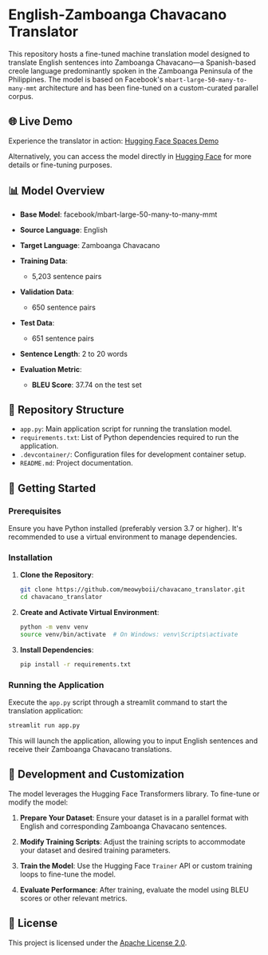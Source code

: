 # English-Zamboanga Chavacano Translator

This repository hosts a fine-tuned machine translation model designed to translate English sentences into Zamboanga Chavacano—a Spanish-based creole language predominantly spoken in the Zamboanga Peninsula of the Philippines. The model is based on Facebook's `mbart-large-50-many-to-many-mmt` architecture and has been fine-tuned on a custom-curated parallel corpus.

## 🌐 Live Demo

Experience the translator in action: [Hugging Face Spaces Demo](https://huggingface.co/spaces/meowyboi/en-cbk-translator)

Alternatively, you can access the model directly in [Hugging Face](https://huggingface.co/meowyboi/mbart-large-50-en-cbk-finetuned) for more details or fine-tuning purposes.

## 📊 Model Overview

- **Base Model**: facebook/mbart-large-50-many-to-many-mmt
- **Source Language**: English
- **Target Language**: Zamboanga Chavacano
- **Training Data**:

  - 5,203 sentence pairs

- **Validation Data**:

  - 650 sentence pairs

- **Test Data**:

  - 651 sentence pairs

- **Sentence Length**: 2 to 20 words
- **Evaluation Metric**:

  - **BLEU Score**: 37.74 on the test set

## 📁 Repository Structure

- `app.py`: Main application script for running the translation model.
- `requirements.txt`: List of Python dependencies required to run the application.
- `.devcontainer/`: Configuration files for development container setup.
- `README.md`: Project documentation.

## 🚀 Getting Started

### Prerequisites

Ensure you have Python installed (preferably version 3.7 or higher). It's recommended to use a virtual environment to manage dependencies.

### Installation

1. **Clone the Repository**:

   ```bash
   git clone https://github.com/meowyboii/chavacano_translator.git
   cd chavacano_translator
   ```

2. **Create and Activate Virtual Environment**:

   ```bash
   python -m venv venv
   source venv/bin/activate  # On Windows: venv\Scripts\activate
   ```

3. **Install Dependencies**:

   ```bash
   pip install -r requirements.txt
   ```

### Running the Application

Execute the `app.py` script through a streamlit command to start the translation application:

```bash
streamlit run app.py
```

This will launch the application, allowing you to input English sentences and receive their Zamboanga Chavacano translations.

## 🔧 Development and Customization

The model leverages the Hugging Face Transformers library. To fine-tune or modify the model:

1. **Prepare Your Dataset**:
   Ensure your dataset is in a parallel format with English and corresponding Zamboanga Chavacano sentences.

2. **Modify Training Scripts**:
   Adjust the training scripts to accommodate your dataset and desired training parameters.

3. **Train the Model**:
   Use the Hugging Face `Trainer` API or custom training loops to fine-tune the model.

4. **Evaluate Performance**:
   After training, evaluate the model using BLEU scores or other relevant metrics.

## 📄 License

This project is licensed under the [Apache License 2.0](LICENSE).
